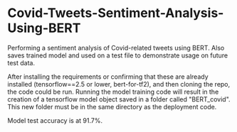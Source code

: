 # Covid-Tweets-Sentiment-Analysis-Using-BERT
Performing a sentiment analysis of Covid-related tweets using BERT. Also saves trained model and used on a test file to demonstrate usage on future test data.

After installing the requirements or confirming that these are already installed (tensorflow==2.5 or lower, bert-for-tf2), and then cloning the repo, the code could be run. Running the model training code will result in the creation of a tensorflow model object saved in a folder called "BERT_covid". This new folder must be in the same directory as the deployment code.

Model test accuracy is at 91.7%.
